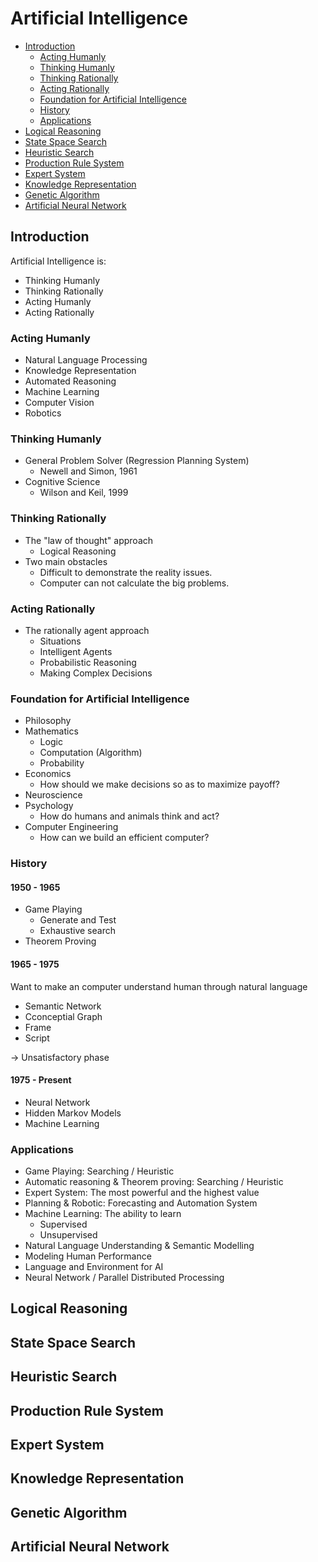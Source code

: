 # Artificial Intelligence

- [Introduction](#introduction)
  - [Acting Humanly](#acting-humanly)
  - [Thinking Humanly](#thinking-humanly)
  - [Thinking Rationally](#thinking-rationally)
  - [Acting Rationally](#acting-rationally)
  - [Foundation for Artificial Intelligence](#foundation-for-artificial-intelligence)
  - [History](#history)
  - [Applications](#applications)
- [Logical Reasoning](#logical-reasoning)
- [State Space Search](#state-space-search)
- [Heuristic Search](#heuristic-search)
- [Production Rule System](#production-rule-system)
- [Expert System](#expert-system)
- [Knowledge Representation](#knowledge-representation)
- [Genetic Algorithm](#genetic-algorithm)
- [Artificial Neural Network](#artificial-neural-network)

## Introduction

Artificial Intelligence is:
- Thinking Humanly
- Thinking Rationally
- Acting Humanly
- Acting Rationally

### Acting Humanly

- Natural Language Processing
- Knowledge Representation
- Automated Reasoning
- Machine Learning
- Computer Vision
- Robotics
  
### Thinking Humanly

- General Problem Solver (Regression Planning System)
  - Newell and Simon, 1961
- Cognitive Science
  - Wilson and Keil, 1999

### Thinking Rationally

- The "law of thought" approach
  - Logical Reasoning
- Two main obstacles
  - Difficult to demonstrate the reality issues.
  - Computer can not calculate the big problems.

### Acting Rationally

- The rationally agent approach
  - Situations
  - Intelligent Agents
  - Probabilistic Reasoning
  - Making Complex Decisions

### Foundation for Artificial Intelligence

- Philosophy
- Mathematics
  - Logic
  - Computation (Algorithm)
  - Probability
- Economics
  - How should we make decisions so as to maximize payoff?
- Neuroscience
- Psychology
  - How do humans and animals think and act?
- Computer Engineering
  - How can we build an efficient computer?

### History

#### 1950 - 1965

- Game Playing
  - Generate and Test
  - Exhaustive search
- Theorem Proving

#### 1965 - 1975

Want to make an computer understand human through natural language

- Semantic Network
- Cconceptial Graph
- Frame
- Script

-> Unsatisfactory phase

#### 1975 - Present

- Neural Network
- Hidden Markov Models
- Machine Learning

### Applications

- Game Playing: Searching / Heuristic
- Automatic reasoning & Theorem proving: Searching / Heuristic
- Expert System: The most powerful and the highest value
- Planning & Robotic: Forecasting and Automation System
- Machine Learning: The ability to learn
  - Supervised
  - Unsupervised
- Natural Language Understanding & Semantic Modelling
- Modeling Human Performance
- Language and Environment for AI
- Neural Network / Parallel Distributed Processing

## Logical Reasoning

## State Space Search

## Heuristic Search

## Production Rule System

## Expert System

## Knowledge Representation

## Genetic Algorithm

## Artificial Neural Network